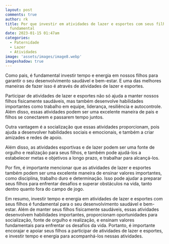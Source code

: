 ```yaml
---
layout: post
comments: true
author: rk
title: Por que investir em atividades de lazer e esportes com seus filhos é
  fundamental
date: 2023-01-15 01:47am
categories:
  - Paternidade
  - Lazer
  - Atividades
image: 'assets/images/image8.webp'
imageshadow: true
---
```

Como pais, é fundamental investir tempo e energia em nossos filhos para garantir o seu desenvolvimento saudável e bem-estar. E uma das melhores maneiras de fazer isso é através de atividades de lazer e esportes.

Participar de atividades de lazer e esportes não só ajuda a manter nossos filhos fisicamente saudáveis, mas também desenvolve habilidades importantes como trabalho em equipe, liderança, resiliência e autocontrole. Além disso, essas atividades podem ser uma excelente maneira de pais e filhos se conectarem e passarem tempo juntos.

Outra vantagem é a socialização que essas atividades proporcionam, pois ajuda a desenvolver habilidades sociais e emocionais, e também a criar amizades e redes de apoio.

Além disso, as atividades esportivas e de lazer podem ser uma fonte de orgulho e realização para seus filhos, e também pode ajudá-los a estabelecer metas e objetivos a longo prazo, e trabalhar para alcançá-los.

P﻿or fim, é importante mencionar que as atividades de lazer e esportes também podem ser uma excelente maneira de ensinar valores importantes, como disciplina, trabalho duro e determinação. Isso pode ajudar a preparar seus filhos para enfrentar desafios e superar obstáculos na vida, tanto dentro quanto fora do campo de jogo.

Em resumo, investir tempo e energia em atividades de lazer e esportes com seus filhos é fundamental para o seu desenvolvimento saudável e bem-estar. Além de manter seus filhos fisicamente saudáveis, essas atividades desenvolvem habilidades importantes, proporcionam oportunidades para socialização, fonte de orgulho e realização, e ensinam valores fundamentais para enfrentar os desafios da vida. Portanto, é importante encorajar e apoiar seus filhos a participar de atividades de lazer e esportes, e investir tempo e energia para acompanhá-los nessas atividades.
